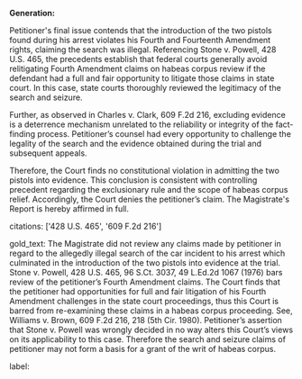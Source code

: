 **Generation:**

Petitioner's final issue contends that the introduction of the two pistols found during his arrest violates his Fourth and Fourteenth Amendment rights, claiming the search was illegal. Referencing Stone v. Powell, 428 U.S. 465, the precedents establish that federal courts generally avoid relitigating Fourth Amendment claims on habeas corpus review if the defendant had a full and fair opportunity to litigate those claims in state court. In this case, state courts thoroughly reviewed the legitimacy of the search and seizure.

Further, as observed in Charles v. Clark, 609 F.2d 216, excluding evidence is a deterrence mechanism unrelated to the reliability or integrity of the fact-finding process. Petitioner’s counsel had every opportunity to challenge the legality of the search and the evidence obtained during the trial and subsequent appeals.

Therefore, the Court finds no constitutional violation in admitting the two pistols into evidence. This conclusion is consistent with controlling precedent regarding the exclusionary rule and the scope of habeas corpus relief. Accordingly, the Court denies the petitioner’s claim. The Magistrate's Report is hereby affirmed in full.

citations: ['428 U.S. 465', '609 F.2d 216']

gold_text: The Magistrate did not review any claims made by petitioner in regard to the allegedly illegal search of the car incident to his arrest which culminated in the introduction of the two pistols into evidence at the trial. Stone v. Powell, 428 U.S. 465, 96 S.Ct. 3037, 49 L.Ed.2d 1067 (1976) bars review of the petitioner’s Fourth Amendment claims. The Court finds that the petitioner had opportunities for full and fair litigation of his Fourth Amendment challenges in the state court proceedings, thus this Court is barred from re-examining these claims in a habeas corpus proceeding. See, Williams v. Brown, 609 F.2d 216, 218 (5th Cir. 1980). Petitioner’s assertion that Stone v. Powell was wrongly decided in no way alters this Court’s views on its applicability to this case. Therefore the search and seizure claims of petitioner may not form a basis for a grant of the writ of habeas corpus.

label: 